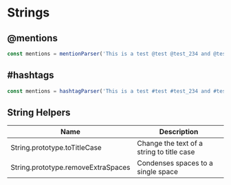 # Strings

## @mentions
```typescript
const mentions = mentionParser('This is a test @test @test_234 and @test_o82')
```

## #hashtags
```typescript
const mentions = hashtagParser('This is a test #test #test_234 and #test_o82')
```

## String Helpers
| Name | Description |
|---|---|
| String.prototype.toTitleCase | Change the text of a string to title case |
| String.prototype.removeExtraSpaces | Condenses spaces to a single space |